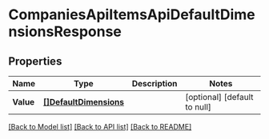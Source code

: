 # CompaniesApiItemsApiDefaultDimensionsResponse

## Properties
Name | Type | Description | Notes
------------ | ------------- | ------------- | -------------
**Value** | [**[]DefaultDimensions**](defaultDimensions.md) |  | [optional] [default to null]

[[Back to Model list]](../README.md#documentation-for-models) [[Back to API list]](../README.md#documentation-for-api-endpoints) [[Back to README]](../README.md)


